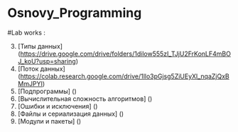 # Osnovy_Programming

#Lab works :


3. [Типы данных] (https://drive.google.com/drive/folders/1dilow555zI_TJjU2FrKonLF4mBOJ_koU?usp=sharing)
4. [Поток данных] (https://colab.research.google.com/drive/1llo3pGjsg5ZiUEyXl_nqaZjQxBMmJPYI)
5. [Подпрограммы] ()
6. [Вычислительная сложность алгоритмов] ()
7. [Ошибки и исключения] ()
8. [Файлы и сериализация данных] ()
9. [Модули и пакеты] ()
